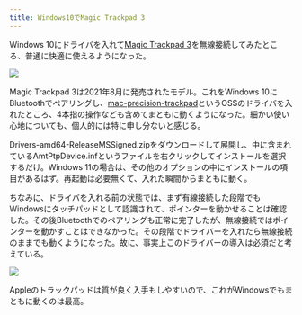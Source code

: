```yaml
---
title: Windows10でMagic Trackpad 3
---
```

Windows 10にドライバを入れて[Magic Trackpad 3](https://www.amazon.co.jp/dp/B09BTT6FJ9)を無線接続してみたところ、普通に快適に使えるようになった。

![](https://lh3.googleusercontent.com/docs/AG8NV2adf_K-OJ1KFGJDMDB0Ryz3hoFT5-KoZlmmOhkVuPBHnN833ZExQPjTXXg8pvYzw-LAyHxQZedC9-0D23zPnpe2OIhedMkeTiLsFLb09kOvtg6IyCMiRVWVqzjKoYxPQIkEm6ltE4yEsmTV6sR3j2T33hhaDrKJrm8iC8duj2btTOIhLmybDT-DGQ4RnrKOtcQg7OTvFYvDflZvO4qL40RGMOTkT2yK0tG8s5mfdgMZeU8ZeRsDQPa8YaC6BlO0Z_pBWrVa7X9Xoy2_28nyRqVKB2xN2khgEiYekdbTmTUgFtyoFmhfwCzNM0FhzHPejZSYVQELxFe_FMvM8iF9G9Uvb2RrH7-RCohjxbJ-uIxcHQFUgl1YvxVFDbHKgnVrmE6SLgVf3PvgkNdPqEwKEnwQstUILN0m3In8WQbhPs3ouShQq_cGIfYGjzir9CliYL3mww0x03L6nI5BCUqyNaG-d4gfDwAD4y-pdsKqHhUqQ_wUtA_kIomNtWR4woDZsJsBNO69g5YbaEj0yt35_yVRVis78HMq1lcK1M-hDId8TvvStBczPzhHcLv3T3eAQB4M9SkSgEDuEz64W2x_jJnITuXdmvl1Xm9qgJ6_98ow76b7w8ZnCMUNSthzcTlGmxCE18Y0oTkjePOceGdyZ5apTJwvmR2zVOsnQRg_jnXfGzYSvz7GbgOYoTLTO3mDFByAyDh9GDPQbf9-NROJYF9dnfP2bRC9140XfmChTAdZ1XI1ZRafxhBw8Z-QiqFLaUkwLkeX14kR6a_mr6l9_LvJdMEAjTorVKroILck-QcAtViYM9AE9Wt0fTqsunDXINw1R_Nf9lumTtYkfKQQZH93mbN838IoDXLaNnb8-Ebs-aJgmGqb4ilSZty79Cuj066bwn1Bo6op7mDZeVor_PyrawKD3qAAdVlRE2RVV2NCrXQLp-JpO3ESmajEm37IV1Fb5OGe9iGgJCemkFcR314TXgF4Bq-KvAEr-Q3qRaPzqFWE9uKpEtZ3LpwRk5BOjqGDK1cJTnCEEU8Q4qePVvyRpQOyjZK8RQAfSiHRkCrrDZ3AZWquZAS_6rsQ1fXjHoA9cFUl8_J_lrLrA-3yYFmCybOAUFL1Onit3Dw--vl6K7HZDH9HFHiqqFX-dEfUdtB4VyWY3bB62UlQlOmqTZM9eCf8GMXXdYoKSUhCgm2MeE0uvVtMaMIvw0vX6--2jBxpdzkjOSyveQRZUzo9pCMetGFbJ_GqBChHxqSemiHbH_dwqQ)

Magic Trackpad 3は2021年8月に発売されたモデル。これをWindows 10にBluetoothでペアリングし、[mac-precision-trackpad](https://github.com/imbushuo/mac-precision-touchpad)というOSSのドライバを入れたところ、4本指の操作なども含めてまともに動くようになった。細かい使い心地についても、個人的には特に申し分ないと感じる。

Drivers-amd64-ReleaseMSSigned.zipをダウンロードして展開し、中に含まれているAmtPtpDevice.infというファイルを右クリックしてインストールを選択するだけ。Windows 11の場合は、その他のオプションの中にインストールの項目があるはず。再起動は必要無くて、入れた瞬間からまともに動く。

ちなみに、ドライバを入れる前の状態では、まず有線接続した段階でもWindowsにタッチパッドとして認識されて、ポインターを動かせることは確認した。その後Bluetoothでのペアリングも正常に完了したが、無線接続ではポインターを動かすことはできなかった。その段階でドライバーを入れたら無線接続のままでも動くようになった。故に、事実上このドライバーの導入は必須だと考えている。

![](https://lh3.googleusercontent.com/docs/AG8NV2YhIxrSiLdVL_OQC59lYT1CnHUosF1OVEqQYrSAlYRuR4QRopiDUJoATUlI71pNHIBGF43Nsxx3sb1go8trxXmWWTjFhfnkAx8rvbcgR0GRHFZzsDlVaNrGSESCaCWnr18mhmLME5KZRgMdIm0ICvjnXVBIexBHJ7GQf45syS36hJjjCZIYgVVaiY_p2jrLzL_OeA0WXtjfsEga77UQLbQ2Y2Vnk8TetsM3flDtkXvU3qsmtvCD_OEPt2au11E3hYxu3h6x8YOfPcyvclhLAUUCHTE_7qqoxzKt1ahDDqmXTlTn9P1vCy5krnBB3fuUB3N5ONtGufv5yLChVb0HrPslq3mHCAxXKdFL8DwR3mZi8EXJvTDCU_b11FXKMa3zEumxNr5ik8r-OXcu9NDAauDL3mDge24KyeB6mRQy2TcIpxU5JpsXJ8OODctf9ZUdm2DS6gbydxaMFy-RDbql1ujQHNwMHdMxOxPrkLlQoFXFtaLRV7FGDDsfTH64hyrL9ukV4wJ6AmMSsWh1Jl9T594Cg-wLJEOhW5vhWE9tcN-d0hMJh0V5OFEXO1QlKt6bLUcm-rQtPWTZgc1A8vB3pSMbYdevTy1MyJO-zFn92YaB5cLazU1LtycLogBS4co_vKvk8J7nn8tJr9UHApheJ312H13sqdX0J34TrhwEA2mWhbTvjbhgKCmogd2RADy5N5rbkanwkOakeDVosEk_vGY2wl6m7K4UidKXYgRGAr3QY14hVS2ek7TbpspmE5IHhTRM0Shh7torXKHylN8446Ztz01FO6UHpNBd7ASVpp-Wrj0i-V7sQtCswSmMb4SwIC4OgsKZiWz-eJWV9Hp3K0Ns04PVXUouPgClNpCvHfpYC2aJCc5qPOIaGsnytNbzjn4JNn1tAIw4HzlMBiKFGnpGE98ovaJteHzdp54XBRHGNOkGo1j01XvwJAa1O8VABqLOnTniCAWPsfhC9NaUa46GTMl1LYcvYPY69awb_zxbaxNhNIHOgqpcfdgdQZZOE8mX0RQ0rUm0EAuuDRn0LHNquq-GMAHwMC24ZNYCilcxXu8aBvE4jSbBQ7QdtEPcz-aEEOOcyLzmg0dgHGM0UFocDfepxibqhiMRfLSvIyKgbQ7p5ngwZvaKeL4QIvYDQGsSchP2OcF2U040W-P3hNip4lVzFbVnvjhuHfai0nGn-h75GXV0rZMkvN3YBCFPTaHTHqzfDdgV2wdZE-fmYbyDLgQcnBlJDuG0UwwrIaW0K-iMtQ)

Appleのトラックパッドは質が良く入手もしやすいので、これがWindowsでもまともに動くのは最高。
